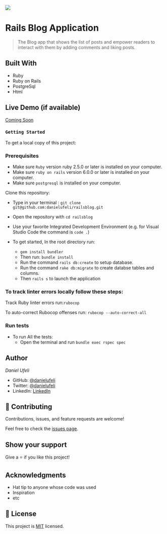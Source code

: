 ![](https://img.shields.io/badge/Microverse-blueviolet)

# Rails Blog Application

> The Blog app that shows the list of posts and empower readers to interact with them by adding comments and liking posts.


## Built With

- Ruby
- Ruby on Rails
- PostgreSql
- Html

## Live Demo (if available)

[Coming Soon](#)


### `Getting Started`

To get a local copy of this project:

### Prerequisites

* Make sure `Ruby` version ruby 2.5.0 or later is installed on your computer.
* Make sure `ruby on rails` version 6.0.0 or later is installed on your computer.
* Make sure `postgresql` is installed on your computer.

Clone this repository:
   * Type in your terminal : `git clone git@github.com:danielufeli/railsblog.git`

- Open the repository with `cd railsblog`
- Use your favorite Integrated Development Environment (e.g. for Visual Studio Code the command is `code .`)

- To get started, In the root directory run:
   * `gem install bundler`
   * Then run: `bundle install`
   * Run the command `rails db:create` to setup database.
   * Run the command `rake db:migrate` to create databse tables and columns.
   * Then `rails s` to launch the application


### To track linter errors locally follow these steps:  

Track Ruby linter errors run:`rubocop`

To auto-correct Rubocop offenses run: `rubocop --auto-correct-all` 


### Run tests
- To run All the tests:
   * Open the terminal and run `bundle exec rspec spec`

## Author

*Daniel Ufeli*

- GitHub: [@danielufeli](https://github.com/danielufeli)
- Twitter: [@danielufeli](https://twitter.com/danielufeli)
- LinkedIn: [LinkedIn](https://linkedin.com/in/danielcode)

## 🤝 Contributing

Contributions, issues, and feature requests are welcome!

Feel free to check the [issues page](../../issues/).

## Show your support

Give a ⭐️ if you like this project!

## Acknowledgments

- Hat tip to anyone whose code was used
- Inspiration
- etc

## 📝 License

This project is [MIT](./MIT.md) licensed.
